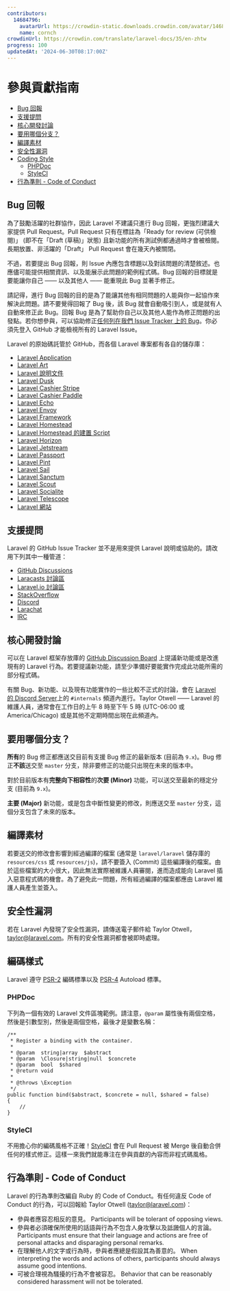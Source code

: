 ```yaml
---
contributors:
  14684796:
    avatarUrl: https://crowdin-static.downloads.crowdin.com/avatar/14684796/medium/60f7dc21ec0bf9cfcb61983640bb4809_default.png
    name: cornch
crowdinUrl: https://crowdin.com/translate/laravel-docs/35/en-zhtw
progress: 100
updatedAt: '2024-06-30T08:17:00Z'
---
```


# 參與貢獻指南

- [Bug 回報](#bug-reports)
- [支援提問](#support-questions)
- [核心開發討論](#core-development-discussion)
- [要用哪個分支？](#which-branch)
- [編譯素材](#compiled-assets)
- [安全性漏洞](#security-vulnerabilities)
- [Coding Style](#coding-style)
   - [PHPDoc](#phpdoc)
   - [StyleCI](#styleci)
- [行為準則 - Code of Conduct](#code-of-conduct)

<a name="bug-reports"></a>

## Bug 回報

為了鼓勵活躍的社群協作，因此 Laravel 不建議只進行 Bug 回報，更強烈建議大家提供 Pull Request。Pull Request 只有在標註為「Ready for review (可供檢閱)」 (即不在「Draft (草稿)」狀態) 且新功能的所有測試例都通過時才會被檢閱。長期放置、非活躍的「Draft」 Pull Request 會在幾天內被關閉。

不過，若要提出 Bug 回報，則 Issue 內應包含標題以及對該問題的清楚敘述。也應儘可能提供相關資訊、以及能展示此問題的範例程式碼。Bug 回報的目標就是要能讓你自己 —— 以及其他人 —— 能重現此 Bug 並著手修正。

請記得，進行 Bug 回報的目的是為了能讓其他有相同問題的人能與你一起協作來解決此問題。請不要覺得回報了 Bug 後，該 Bug 就會自動吸引到人，或是就有人自動來修正此 Bug。回報 Bug 是為了幫助你自己以及其他人能作為修正問題的出發點。若你想參與，可以協助修正[任何列在我們 Issue Tracker 上的 Bug](https://github.com/issues?q=is%3Aopen+is%3Aissue+label%3Abug+user%3Alaravel)。你必須先登入 GitHub 才能檢視所有的 Laravel Issue。

Laravel 的原始碼託管於 GitHub，而各個 Laravel 專案都有各自的儲存庫：

<div class="content-list" markdown="1">

- [Laravel Application](https://github.com/laravel/laravel)
- [Laravel Art](https://github.com/laravel/art)
- [Laravel 說明文件](https://github.com/laravel/docs)
- [Laravel Dusk](https://github.com/laravel/dusk)
- [Laravel Cashier Stripe](https://github.com/laravel/cashier)
- [Laravel Cashier Paddle](https://github.com/laravel/cashier-paddle)
- [Laravel Echo](https://github.com/laravel/echo)
- [Laravel Envoy](https://github.com/laravel/envoy)
- [Laravel Framework](https://github.com/laravel/framework)
- [Laravel Homestead](https://github.com/laravel/homestead)
- [Laravel Homestead 的建置 Script](https://github.com/laravel/settler)
- [Laravel Horizon](https://github.com/laravel/horizon)
- [Laravel Jetstream](https://github.com/laravel/jetstream)
- [Laravel Passport](https://github.com/laravel/passport)
- [Laravel Pint](https://github.com/laravel/pint)
- [Laravel Sail](https://github.com/laravel/sail)
- [Laravel Sanctum](https://github.com/laravel/sanctum)
- [Laravel Scout](https://github.com/laravel/scout)
- [Laravel Socialite](https://github.com/laravel/socialite)
- [Laravel Telescope](https://github.com/laravel/telescope)
- [Laravel 網站](https://github.com/laravel/laravel.com-next)

</div>

<a name="support-questions"></a>

## 支援提問

Laravel 的 GitHub Issue Tracker 並不是用來提供 Laravel 說明或協助的。請改用下列其中一種管道：

<div class="content-list" markdown="1">

- [GitHub Discussions](https://github.com/laravel/framework/discussions)
- [Laracasts 討論區](https://laracasts.com/discuss)
- [Laravel.io 討論區](https://laravel.io/forum)
- [StackOverflow](https://stackoverflow.com/questions/tagged/laravel)
- [Discord](https://discord.gg/laravel)
- [Larachat](https://larachat.co)
- [IRC](https://web.libera.chat/?nick=artisan&channels=#laravel)

</div>

<a name="core-development-discussion"></a>

## 核心開發討論

可以在 Laravel 框架存放庫的 [GitHub Discussion Board](https://github.com/laravel/framework/discussions) 上提議新功能或是改進現有的 Laravel 行為。若要提議新功能，請至少準備好要能實作完成此功能所需的部分程式碼。

有關 Bug、新功能、以及現有功能實作的一些比較不正式的討論，會在 [Laravel 的 Discord Server](https://discord.gg/laravel)上的 `#internals` 頻道內進行。Taylor Otwell —— Laravel 的維護人員，通常會在工作日的上午 8 時至下午 5 時 (UTC-06:00 或 America/Chicago) 或是其他不定期時間出現在此頻道內。

<a name="which-branch"></a>

## 要用哪個分支？

**所有**的 Bug 修正都應送交目前有支援 Bug 修正的最新版本 (目前為 `9.x`)。Bug 修正**不該**送交至 `master` 分支，除非要修正的功能只出現在未來的版本中。

對於目前版本有**完整向下相容性**的**次要 (Minor)** 功能，可以送交至最新的穩定分支 (目前為 `9.x`)。

**主要 (Major)** 新功能，或是包含中斷性變更的修改，則應送交至 `master` 分支，這個分支包含了未來的版本。

<a name="compiled-assets"></a>

## 編譯素材

若要送交的修改會影響到經過編譯的檔案 (通常是 `laravel/laravel` 儲存庫的 `resources/css` 或 `resources/js`)，請不要簽入 (Commit) 這些編譯後的檔案。由於這些檔案的大小很大，因此無法實際被維護人員審閱，進而造成能向 Laravel 插入惡意程式碼的機會。為了避免此一問題，所有經過編譯的檔案都應由 Laravel 維護人員產生並簽入。

<a name="security-vulnerabilities"></a>

## 安全性漏洞

若在 Laravel 內發現了安全性漏洞，請傳送電子郵件給 Taylor Otwell，<a href="mailto:taylor@laravel.com">taylor@laravel.com</a>。所有的安全性漏洞都會被即時處理。

<a name="coding-style"></a>

## 編碼樣式

Laravel 遵守 [PSR-2](https://github.com/php-fig/fig-standards/blob/master/accepted/PSR-2-coding-style-guide.md) 編碼標準以及 [PSR-4](https://github.com/php-fig/fig-standards/blob/master/accepted/PSR-4-autoloader.md) Autoload 標準。

<a name="phpdoc"></a>

### PHPDoc

下列為一個有效的 Laravel 文件區塊範例。請注意，`@param` 屬性後有兩個空格，然後是引數型別，然後是兩個空格，最後才是變數名稱：

    /**
     * Register a binding with the container.
     *
     * @param  string|array  $abstract
     * @param  \Closure|string|null  $concrete
     * @param  bool  $shared
     * @return void
     *
     * @throws \Exception
     */
    public function bind($abstract, $concrete = null, $shared = false)
    {
        //
    }

<a name="styleci"></a>

### StyleCI

不用擔心你的編碼風格不正確！[StyleCI](https://styleci.io/) 會在 Pull Request 被 Merge 後自動合併任何的樣式修正。這樣一來我們就能專注在參與貢獻的內容而非程式碼風格。

<a name="code-of-conduct"></a>

## 行為準則 - Code of Conduct

Laravel 的行為準則改編自 Ruby 的 Code of Conduct。有任何違反 Code of Conduct 的行為，可以回報給 Taylor Otwell (taylor@laravel.com)：

<div class="content-list" markdown="1">

- 參與者應容忍相反的意見。
Participants will be tolerant of opposing views.
- 參與者必須確保所使用的話語與行為不包含人身攻擊以及詆譭個人的言論。
Participants must ensure that their language and actions are free of personal attacks and disparaging personal remarks.
- 在理解他人的文字或行為時，參與者應總是假設其為善意的。
When interpreting the words and actions of others, participants should always assume good intentions.
- 可被合理視為騷擾的行為不會被容忍。
Behavior that can be reasonably considered harassment will not be tolerated.
